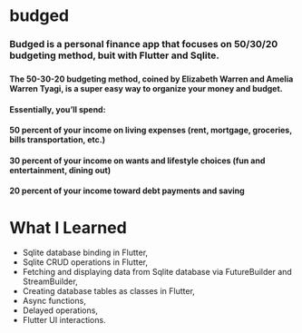 # budged

<h3>Budged is a personal finance app that focuses on 50/30/20 budgeting method, buit with Flutter and Sqlite.<h3/>

<h4>The 50-30-20 budgeting method, coined by Elizabeth Warren and Amelia Warren Tyagi, is a super easy way to organize your money and budget.<h4/>

<h4>Essentially, you’ll spend:<h4/>

<h4>50 percent of your income on living expenses (rent, mortgage, groceries, bills transportation, etc.)<h4/>
<h4>30 percent of your income on wants and lifestyle choices (fun and entertainment, dining out)<h4/>
<h4>20 percent of your income toward debt payments and saving<h4/>

# What I Learned
- Sqlite database binding in Flutter,
- Sqlite CRUD operations in Flutter,
- Fetching and displaying data from Sqlite database via FutureBuilder and StreamBuilder,
- Creating database tables as classes in Flutter,
- Async functions,
- Delayed operations,
- Flutter UI interactions.
